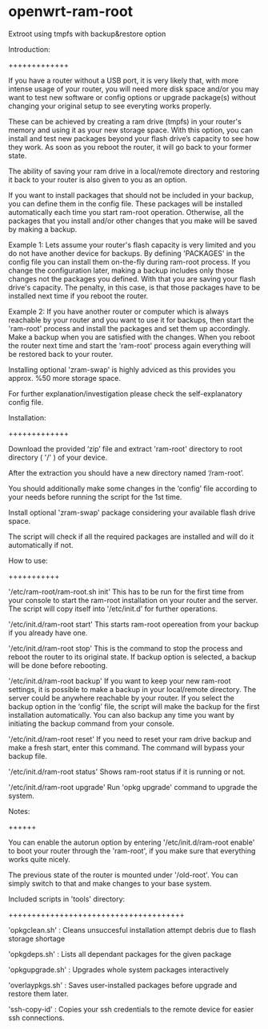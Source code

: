 # openwrt-ram-root
Extroot using tmpfs with  backup&amp;restore option



Introduction:

+++++++++++++

If you have a router without a USB port, it is very likely that, with more intense usage of your router, you will need more disk space and/or you may want to test new software or config options or upgrade package(s) without changing your original setup to see everyting works properly.

These can be achieved by creating a ram drive (tmpfs) in your router's memory and using it as your new storage space. With this option, you can install and test new packages beyond your flash drive’s capacity to see how they work. As soon as you reboot the router, it will go back to your former state.

The ability of saving your ram drive in a local/remote directory and restoring it back to your router is also given to you as an option.

If you want to install packages that should not be included in your backup, you can define them in the config file. These packages will be installed automatically each time you start ram-root operation. Otherwise, all the packages that you install and/or other changes that you make will be saved by making a backup.

Example 1: Lets assume your router's flash capacity is very limited and you do not have another device for backups. By defining 'PACKAGES' in the config file you can install them on-the-fly during ram-root process. If you change the configuration later, making a backup includes only those changes not the packages you defined. With that you are saving your flash drive's capacity. The penalty, in this case, is that those packages have to be installed next time if you reboot the router.

Example 2: If you have another router or computer which is always reachable by your router and you want to use it for backups, then start the 'ram-root' process and install the packages and set them up accordingly. Make a backup when you are satisfied with the changes. When you reboot the router next time and start the 'ram-root' process again everything will be restored back to your router.

Installing optional 'zram-swap' is highly adviced as this provides you approx. %50 more storage space.

For further explanation/investigation please check the self-explanatory config file.

Installation:

+++++++++++++

Download the provided ‘zip’ file and extract 'ram-root' directory to root directory ( '/' ) of your device.

After the extraction you should have a new directory named ‘/ram-root’.

You should additionally make some changes in the ‘config’ file according to your needs before running the script for the 1st time.

Install optional 'zram-swap' package considering your available flash drive space.

The script will check if all the required packages are installed and will do it automatically if not.

How to use:

+++++++++++

'/etc/ram-root/ram-root.sh init' This has to be run for the first time from your console to start the ram-root installation on your router and the server. The script will copy itself into '/etc/init.d' for further operations.

'/etc/init.d/ram-root start' This starts ram-root opereation from your backup if you already have one.

'/etc/init.d/ram-root stop' This is the command to stop the process and reboot the router to its original state. If backup option is selected, a backup will be done before rebooting.

'/etc/init.d/ram-root backup' If you want to keep your new ram-root settings, it is possible to make a backup in your local/remote directory. The server could be anywhere reachable by your router. If you select the backup option in the ‘config’ file, the script will make the backup for the first installation automatically. You can also backup any time you want by initiating the backup command from your console.

'/etc/init.d/ram-root reset' If you need to reset your ram drive backup and make a fresh start, enter this command. The command will bypass your backup file.

'/etc/init.d/ram-root status' Shows ram-root status if it is running or not.

'/etc/init.d/ram-root upgrade' Run 'opkg upgrade' command to upgrade the system.

Notes:

++++++

You can enable the autorun option by entering '/etc/init.d/ram-root enable' to boot your router through the 'ram-root', if you make sure that everything works quite nicely.

The previous state of the router is mounted under '/old-root'. You can simply switch to that and make changes to your base system.

Included scripts in 'tools' directory:

++++++++++++++++++++++++++++++++++++++

'opkgclean.sh' : Cleans unsuccesful installation attempt debris due to flash storage shortage

'opkgdeps.sh' : Lists all dependant packages for the given package

'opkgupgrade.sh' : Upgrades whole system packages interactively

'overlaypkgs.sh' : Saves user-installed packages before upgrade and restore them later.

'ssh-copy-id' : Copies your ssh credentials to the remote device for easier ssh connections.
